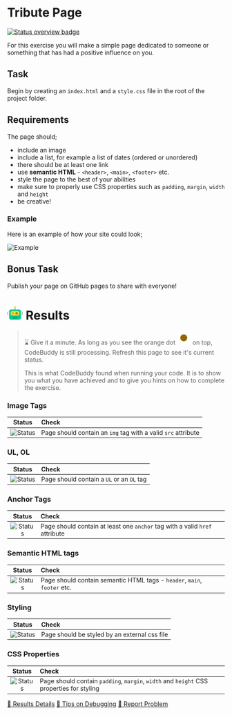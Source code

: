 # Tribute Page
[![Status overview badge](../../blob/badges/.github/badges/main/badge.svg)](#-results)


For this exercise you will make a simple page dedicated to someone or something that has had a positive influence on you.

## Task

Begin by creating an `index.html` and a `style.css` file in the root of the project folder.

## Requirements

The page should;

- include an image
- include a list, for example a list of dates (ordered or unordered)
- there should be at least one link
- use **semantic HTML** - `<header>`, `<main>`, `<footer>` etc.
- style the page to the best of your abilities
- make sure to properly use CSS properties such as `padding`, `margin`, `width` and `height`
- be creative!

### Example

Here is an example of how your site could look;

![Example](./example.png)

## Bonus Task

Publish your page on GitHub pages to share with everyone!

[//]: # (autograding info start)
# <img src="https://github.com/DCI-EdTech/autograding-setup/raw/main/assets/bot-large.svg" alt="" data-canonical-src="https://github.com/DCI-EdTech/autograding-setup/raw/main/assets/bot-large.svg" height="31" /> Results
> ⌛ Give it a minute. As long as you see the orange dot ![processing](https://raw.githubusercontent.com/DCI-EdTech/autograding-setup/main/assets/processing.svg) on top, CodeBuddy is still processing. Refresh this page to see it's current status.
>
> This is what CodeBuddy found when running your code. It is to show you what you have achieved and to give you hints on how to complete the exercise.


### Image Tags

|                 Status                  | Check                                                                                    |
| :-------------------------------------: | :--------------------------------------------------------------------------------------- |
| ![Status](../../blob/badges/.github/badges/main/status0.svg) | Page should contain an `img` tag with a valid `src` attribute |

### UL, OL

|                 Status                  | Check                                                                                    |
| :-------------------------------------: | :--------------------------------------------------------------------------------------- |
| ![Status](../../blob/badges/.github/badges/main/status1.svg) | Page should contain a `UL` or an `OL` tag |

### Anchor Tags

|                 Status                  | Check                                                                                    |
| :-------------------------------------: | :--------------------------------------------------------------------------------------- |
| ![Status](../../blob/badges/.github/badges/main/status2.svg) | Page should contain at least one `anchor` tag with a valid `href` attribute |

### Semantic HTML tags

|                 Status                  | Check                                                                                    |
| :-------------------------------------: | :--------------------------------------------------------------------------------------- |
| ![Status](../../blob/badges/.github/badges/main/status3.svg) | Page should contain semantic HTML tags - `header`, `main`, `footer` etc. |

### Styling

|                 Status                  | Check                                                                                    |
| :-------------------------------------: | :--------------------------------------------------------------------------------------- |
| ![Status](../../blob/badges/.github/badges/main/status4.svg) | Page should be styled by an external css file |

### CSS Properties

|                 Status                  | Check                                                                                    |
| :-------------------------------------: | :--------------------------------------------------------------------------------------- |
| ![Status](../../blob/badges/.github/badges/main/status5.svg) | Page should contain `padding`, `margin`, `width` and `height` CSS properties for styling |



[🔬 Results Details](../../actions)
[🐞 Tips on Debugging](https://github.com/DCI-EdTech/autograding-setup/wiki/How-to-work-with-CodeBuddy)
[📢 Report Problem](https://docs.google.com/forms/d/e/1FAIpQLSfS8wPh6bCMTLF2wmjiE5_UhPiOEnubEwwPLN_M8zTCjx5qbg/viewform?usp=pp_url&entry.652569746=uib-boxes-tribute)


[//]: # (autograding info end)